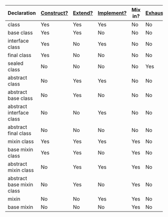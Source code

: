 | Declaration               | [Construct?](https://dart.dev/language/classes#using-constructors) | [Extend?](https://dart.dev/language/extend) | [Implement?](https://dart.dev/language/classes#implicit-interfaces) | Mix in? | [Exhaustive?](https://dart.dev/language/branches#exhaustiveness-checking) |
| ------------------------- | ------------------------------------------------------------------ | ------------------------------------------- | ------------------------------------------------------------------- | ------- | ------------------------------------------------------------------------- |
| class                     | Yes                                                                | Yes                                         | Yes                                                                 | No      | No                                                                        |
| base class                | Yes                                                                | Yes                                         | No                                                                  | No      | No                                                                        |
| interface class           | Yes                                                                | No                                          | Yes                                                                 | No      | No                                                                        |
| final class               | Yes                                                                | No                                          | No                                                                  | No      | No                                                                        |
| sealed class              | No                                                                 | No                                          | No                                                                  | No      | Yes                                                                       |
| abstract class            | No                                                                 | Yes                                         | Yes                                                                 | No      | No                                                                        |
| abstract base class       | No                                                                 | Yes                                         | No                                                                  | No      | No                                                                        |
| abstract interface class  | No                                                                 | No                                          | Yes                                                                 | No      | No                                                                        |
| abstract final class      | No                                                                 | No                                          | No                                                                  | No      | No                                                                        |
| mixin class               | Yes                                                                | Yes                                         | Yes                                                                 | Yes     | No                                                                        |
| base mixin class          | Yes                                                                | Yes                                         | No                                                                  | Yes     | No                                                                        |
| abstract mixin class      | No                                                                 | Yes                                         | Yes                                                                 | Yes     | No                                                                        |
| abstract base mixin class | No                                                                 | Yes                                         | No                                                                  | Yes     | No                                                                        |
| mixin                     | No                                                                 | No                                          | Yes                                                                 | Yes     | No                                                                        |
| base mixin                | No                                                                 | No                                          | No                                                                  | Yes     | No                                                                        |
